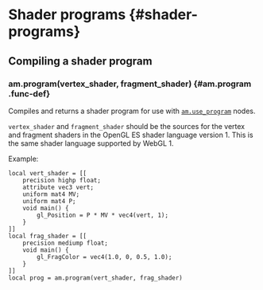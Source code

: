 
# Shader programs {#shader-programs}

## Compiling a shader program

### am.program(vertex_shader, fragment_shader) {#am.program .func-def}

Compiles and returns a shader program for use with
[`am.use_program`](#am.use_program) nodes.

`vertex_shader` and `fragment_shader` should be the sources for the vertex and
fragment shaders in the OpenGL ES shader language version 1.  This is the same
shader language supported by WebGL 1.

Example:

~~~ {.lua}
local vert_shader = [[
    precision highp float;
    attribute vec3 vert;
    uniform mat4 MV;
    uniform mat4 P;
    void main() {
        gl_Position = P * MV * vec4(vert, 1);
    }
]]
local frag_shader = [[
    precision mediump float;
    void main() {
        gl_FragColor = vec4(1.0, 0, 0.5, 1.0);
    }
]]
local prog = am.program(vert_shader, frag_shader)
~~~
